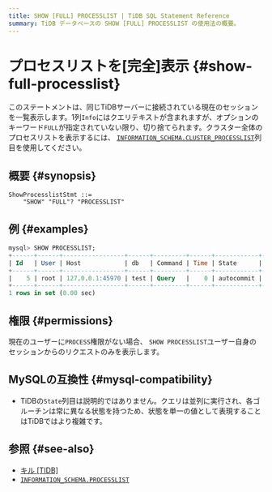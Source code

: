 ```yaml
---
title: SHOW [FULL] PROCESSLIST | TiDB SQL Statement Reference
summary: TiDB データベースの SHOW [FULL] PROCESSLIST の使用法の概要。
---
```


# プロセスリストを[完全]表示 {#show-full-processlist}

このステートメントは、同じTiDBサーバーに接続されている現在のセッションを一覧表示します。1列`Info`にはクエリテキストが含まれますが、オプションのキーワード`FULL`が指定されていない限り、切り捨てられます。クラスター全体のプロセスリストを表示するには、 [`INFORMATION_SCHEMA.CLUSTER_PROCESSLIST`](/information-schema/information-schema-processlist.md#cluster_processlist)列目を使用してください。

## 概要 {#synopsis}

```ebnf+diagram
ShowProcesslistStmt ::=
    "SHOW" "FULL"? "PROCESSLIST"
```

## 例 {#examples}

```sql
mysql> SHOW PROCESSLIST;
+------+------+-----------------+------+---------+------+------------+------------------+
| Id   | User | Host            | db   | Command | Time | State      | Info             |
+------+------+-----------------+------+---------+------+------------+------------------+
|    5 | root | 127.0.0.1:45970 | test | Query   |    0 | autocommit | SHOW PROCESSLIST |
+------+------+-----------------+------+---------+------+------------+------------------+
1 rows in set (0.00 sec)
```

## 権限 {#permissions}

現在のユーザーに`PROCESS`権限がない場合、 `SHOW PROCESSLIST`ユーザー自身のセッションからのリクエストのみを表示します。

## MySQLの互換性 {#mysql-compatibility}

-   TiDBの`State`列目は説明的ではありません。クエリは並列に実行され、各ゴルーチンは常に異なる状態を持つため、状態を単一の値として表現することはTiDBではより複雑です。

## 参照 {#see-also}

-   [キル [TIDB]](/sql-statements/sql-statement-kill.md)
-   [`INFORMATION_SCHEMA.PROCESSLIST`](/information-schema/information-schema-processlist.md)
